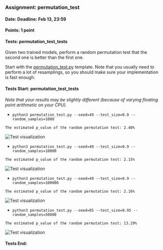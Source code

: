 ### Assignment: permutation_test
#### Date: Deadline: Feb 13, 23:59
#### Points: 1 point
#### Tests: permutation_test_tests

Given two trained models, perform a random permutation test that the second one
is better than the first one.

Start with the [permutation_test.py](https://github.com/ufal/npfl129/tree/past-2122/labs/13/permutation_test.py)
template. Note that you usually need to perform a lot of resamplings, so you
should make sure your implementation is fast enough.

#### Tests Start: permutation_test_tests
_Note that your results may be slightly different (because of varying floating point arithmetic on your CPU)._
- `python3 permutation_test.py --seed=49 --test_size=0.9 --random_samples=1000`
```
The estimated p_value of the random permutation test: 2.40%
```
![Test visualization](//ufal.mff.cuni.cz/~straka/courses/npfl129/2122/tasks/figures/permutation_test_1.svgz)
- `python3 permutation_test.py --seed=49 --test_size=0.9 --random_samples=10000`
```
The estimated p_value of the random permutation test: 2.15%
```
![Test visualization](//ufal.mff.cuni.cz/~straka/courses/npfl129/2122/tasks/figures/permutation_test_2.svgz)
- `python3 permutation_test.py --seed=49 --test_size=0.9 --random_samples=100000`
```
The estimated p_value of the random permutation test: 2.16%
```
![Test visualization](//ufal.mff.cuni.cz/~straka/courses/npfl129/2122/tasks/figures/permutation_test_3.svgz)
- `python3 permutation_test.py --seed=85 --test_size=0.95 --random_samples=50000`
```
The estimated p_value of the random permutation test: 13.29%
```
![Test visualization](//ufal.mff.cuni.cz/~straka/courses/npfl129/2122/tasks/figures/permutation_test_4.svgz)
#### Tests End:
